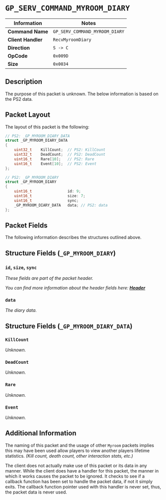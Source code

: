 # `GP_SERV_COMMAND_MYROOM_DIARY`

| Information               | Notes |
|---                        |---    |
| **Command Name**          | `GP_SERV_COMMAND_MYROOM_DIARY` |
| **Client Handler**        | `RecvMyroomDiary` |
| **Direction**             | `S -> C` |
| **OpCode**                | `0x009D` |
| **Size**                  | `0x0034` |

## Description

The purpose of this packet is unknown. The below information is based on the PS2 data.

## Packet Layout

The layout of this packet is the following:

```cpp
// PS2: _GP_MYROOM_DIARY_DATA
struct _GP_MYROOM_DIARY_DATA
{
    uint32_t    KillCount;  // PS2: KillCount
    uint32_t    DeadCount;  // PS2: DeadCount
    uint16_t    Rare[10];   // PS2: Rare
    uint16_t    Event[10];  // PS2: Event
};

// PS2: _GP_MYROOM_DIARY
struct _GP_MYROOM_DIARY
{
    uint16_t                id: 9;
    uint16_t                size: 7;
    uint16_t                sync;
    _GP_MYROOM_DIARY_DATA   data; // PS2: data
};
```

## Packet Fields

The following information describes the structures outlined above.

## Structure Fields (`_GP_MYROOM_DIARY`)

### `id`, `size`, `sync`

_These fields are part of the packet header._

_You can find more information about the header fields here: [**Header**](/world/server/Header.md)_

### `data`

_The diary data._

## Structure Fields (`_GP_MYROOM_DIARY_DATA`)

### `KillCount`

_Unknown._

### `DeadCount`

_Unknown._

### `Rare`

_Unknown._

### `Event`

_Unknown._

## Additional Information

The naming of this packet and the usage of other `Myroom` packets implies this may have been used allow players to view another players lifetime statistics. _(Kill count, death count, other interaction stats, etc.)_

The client does not actually make use of this packet or its data in any manner. While the client does have a handler for this packet, the manner in which it works causes the packet to be ignored. It checks to see if a callback function has been set to handle the packet data, if not it simply exits. The callback function pointer used with this handler is never set, thus, the packet data is never used.
